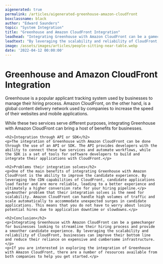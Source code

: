 ```yaml
---
aigenerated: true
permalink: /articles/aigenerated-greenhouse-amazon-cloudfront
boxclassname: black
author: "Edward Saunders"
topic: "System Integration"
title: "Greenhouse and Amazon CloudFront Integration"
leadhead: "Integrating Greenhouse with Amazon CloudFront can be a gamechanger for businesses looking to streamline their hiring process and provide a smoother candidate experience"
leadtext: "By leveraging the scalability and reliability of CloudFront, businesses can improve their bottom line and reduce their reliance on expensive and cumbersome infrastructure."
image: /assets/images/articles/people-sitting-near-table.webp
date: '2022-04-12 00:00:00'
---
```

<div class="arttext">    <h1>Greenhouse and Amazon CloudFront Integration</h1>
    <p>Greenhouse is a popular applicant tracking system used by businesses to manage their hiring process. Amazon CloudFront, on the other hand, is a global content delivery network used by companies to increase the speed of their websites and mobile applications.</p>
    <p>While these two services serve different purposes, integrating Greenhouse with Amazon CloudFront can bring a host of benefits for businesses.</p>
    
    <h2>Integration through API or SDK</h2>
    <p>The integration of Greenhouse with Amazon CloudFront can be done through the use of an API or SDK. The API provides developers with the ability to connect these two services and automate workflows, while the SDK is a set of tools for software developers to build and integrate their applications with CloudFront.</p>

    <h2>Problems their integration solves</h2>
    <p>One of the main benefits of integrating Greenhouse with Amazon CloudFront is the ability to improve the candidate experience. By leveraging the CDN capabilities of CloudFront, candidate applications load faster and are more reliable, leading to a better experience and ultimately a higher conversion rate for your hiring pipeline.</p>
    <p>Another problem that their integration solves is the need for scalability. Amazon CloudFront can handle high volumes of traffic and scale automatically to accommodate unexpected surges in candidate applications. This means that you do not have to worry about losing potential hires due to application downtime or slowdowns.</p>
    
    <h2>Conclusion</h2>
    <p>Integrating Greenhouse with Amazon CloudFront can be a gamechanger for businesses looking to streamline their hiring process and provide a smoother candidate experience. By leveraging the scalability and reliability of CloudFront, businesses can improve their bottom line and reduce their reliance on expensive and cumbersome infrastructure.</p>
    <p>If you are interested in exploring the integration of Greenhouse with Amazon CloudFront, there are a number of resources available from both companies to help you get started.</p>

</div>